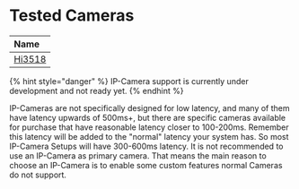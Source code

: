 # Tested Cameras

| Name |
| :--- |
| [Hi3518](http://www.hisilicon.com/en/Products)

{% hint style="danger" %}
IP-Camera support is currently under development and not ready yet.
{% endhint %}

IP-Cameras are not specifically designed for low latency, and many of them have latency upwards of 500ms+, but there are specific cameras available for purchase that have reasonable latency closer to 100-200ms. Remember this latency will be added to the "normal" latency your system has. So most IP-Camera Setups will have 300-600ms latency. It is not recommended to use an IP-Camera as primary camera.
That means the main reason to choose an IP-Camera is to enable some custom features normal Cameras do not support.
